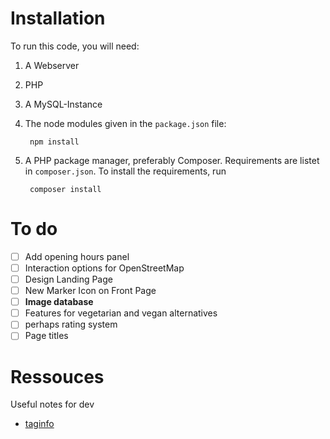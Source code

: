# Installation
To run this code, you will need:
1. A Webserver
2. PHP
3. A MySQL-Instance
4. The node modules given in the ```package.json``` file:

        npm install

5. A PHP package manager, preferably Composer. Requirements are listet in ```composer.json```. To install the requirements, run

        composer install

# To do

- [ ] Add opening hours panel
- [ ] Interaction options for OpenStreetMap
- [ ] Design Landing Page
- [ ] New Marker Icon on Front Page
- [ ] **Image database**
- [ ] Features for vegetarian and vegan alternatives
- [ ] perhaps rating system
- [ ] Page titles

# Ressouces 
Useful notes for dev
- [taginfo](https://taginfo.openstreetmap.org/tags/shop=butcher#combinations)